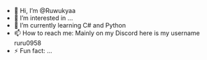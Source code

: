 - 👋 Hi, I’m @Ruwukyaa
- 👀 I’m interested in ...
- 🌱 I’m currently learning C# and Python
- 📫 How to reach me: Mainly on my Discord here is my username ruru0958
- ⚡ Fun fact: ...

<!---
Ruwukyaa/Ruwukyaa is a ✨ special ✨ repository because its `README.md` (this file) appears on your GitHub profile.
You can click the Preview link to take a look at your changes.
--->
